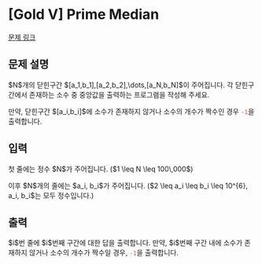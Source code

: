 # [Gold V] Prime Median

[문제 링크](https://www.acmicpc.net/problem/34558) 

## 문제 설명

<p>$N$개의 닫힌구간 $[a_1,b_1],[a_2,b_2],\dots,[a_N,b_N]$이 주어집니다. 각 닫힌구간에서 존재하는 소수 중 중앙값을 출력하는 프로그램을 작성해 주세요.</p>

<p>만약, 닫힌구간 $[a_i,b_i]$에 소수가 존재하지 않거나 소수의 개수가 짝수인 경우 <code><span style="color:#e74c3c;">-1</span></code>을 출력합니다.</p>

## 입력 

 <p>첫 줄에는 정수 $N$가 주어집니다. ($1 \leq N \leq 100\,000$)</p>

<p>﻿﻿이후 $N$개의 줄에는 $a_i, b_i$가 주어집니다. ($2 \leq a_i \leq b_i \leq 10^{6}, a_i, b_i$는 모두 정수입니다.)</p>

## 출력 

 <p>$i$번 줄에 $i$번째 구간에 대한 답을 출력합니다. 만약, $i$번째 구간 내에 소수가 존재하지 않거나 소수의 개수가 짝수일 경우, <span style="color:#e74c3c;"><code>-1</code></span>을 출력합니다.</p>

